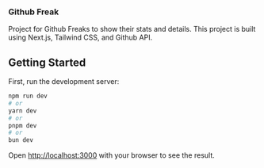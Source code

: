### Github Freak

Project for Github Freaks to show their stats and details. This project is built using Next.js, Tailwind CSS, and Github API.

## Getting Started

First, run the development server:

```bash
npm run dev
# or
yarn dev
# or
pnpm dev
# or
bun dev
```

Open [http://localhost:3000](http://localhost:3000) with your browser to see the result.
